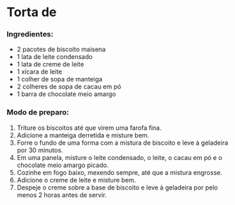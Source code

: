 # Torta de 

### Ingredientes:

- 2 pacotes de biscoito maisena
- 1 lata de leite condensado
- 1 lata de creme de leite
- 1 xícara de leite
- 1 colher de sopa de manteiga
- 2 colheres de sopa de cacau em pó
- 1 barra de chocolate meio amargo

### Modo de preparo:

1. Triture os biscoitos até que virem uma farofa fina.
2. Adicione a manteiga derretida e misture bem.
3. Forre o fundo de uma forma com a mistura de biscoito e leve à geladeira por 30 minutos.
4. Em uma panela, misture o leite condensado, o leite, o cacau em pó e o chocolate meio amargo picado.
5. Cozinhe em fogo baixo, mexendo sempre, até que a mistura engrosse.
6. Adicione o creme de leite e misture bem.
7. Despeje o creme sobre a base de biscoito e leve à geladeira por pelo menos 2 horas antes de servir.